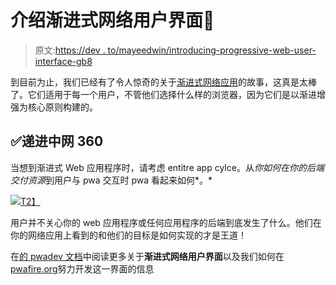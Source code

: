 # 介绍渐进式网络用户界面🎉

> 原文:[https://dev . to/mayeedwin/introducing-progressive-web-user-interface-gb8](https://dev.to/mayeedwin/introducing-progressive-web-user-interface-gb8)

到目前为止，我们已经有了令人惊奇的关于[渐进式网络应用](https://pwafire.org)的故事，这真是太棒了。它们适用于每一个用户，不管他们选择什么样的浏览器，因为它们是以渐进增强为核心原则构建的。

## [](#progressive-web-in-360%C2%B0)✅递进**中网 360**

当想到渐进式 Web 应用程序时，请考虑 entitre app cylce。从*你如何在你的后端交付资源*到用户与 pwa 交互时 pwa 看起来如何*。*

[![](../Images/d64c8a4c6aa8714112b4e8dc0bd41be1.png)T2】](https://res.cloudinary.com/practicaldev/image/fetch/s--V6glgjpS--/c_limit%2Cf_auto%2Cfl_progressive%2Cq_auto%2Cw_880/https://pwafire.org/images/codelabs/pwaui.png)

用户并不关心你的 web 应用程序或任何应用程序的后端到底发生了什么。他们在你的网络应用上看到的和他们的目标是如何实现的才是王道！

在[的 pwadev 文档](https://pwafire.org/developer/docs/progressive-user-interface/)中阅读更多关于**渐进式网络用户界面**以及我们如何在[pwafire.org](https://pwafire.org)努力开发这一界面的信息